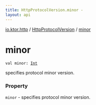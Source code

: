 ```yaml
---
title: HttpProtocolVersion.minor - 
layout: api
---
```


<div class='api-docs-breadcrumbs'><a href="../index.html">io.ktor.http</a> / <a href="index.html">HttpProtocolVersion</a> / <a href="./minor.html">minor</a></div>

# minor

<div class="signature"><code><span class="keyword">val </span><span class="identifier">minor</span><span class="symbol">: </span><a href="https://kotlinlang.org/api/latest/jvm/stdlib/kotlin/-int/index.html"><span class="identifier">Int</span></a></code></div>

specifies protocol minor version.

### Property

<code>minor</code> - specifies protocol minor version.